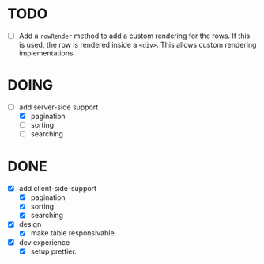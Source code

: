 # TODO

- [ ] Add a `rowRender` method to add a custom rendering for the rows. If this is used, the row is rendered inside a `<div>`. This allows custom rendering implementations.

# DOING

- [ ] add server-side support
  - [x] pagination
  - [ ] sorting
  - [ ] searching

# DONE

- [x] add client-side-support
  - [x] pagination
  - [x] sorting
  - [x] searching
- [x] design
  - [x] make table responsivable.
- [x] dev experience
  - [x] setup prettier.
